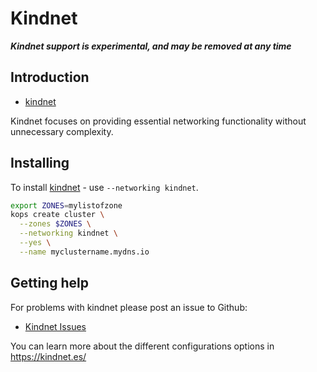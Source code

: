 # Kindnet

***Kindnet support is experimental, and may be removed at any time***

## Introduction

* [kindnet](http://kindnet.es)

Kindnet focuses on providing essential networking functionality without unnecessary complexity.

## Installing

To install [kindnet](https://github.com/kubernetes-sigs/kindnet) - use `--networking kindnet`.

```sh
export ZONES=mylistofzone
kops create cluster \
  --zones $ZONES \
  --networking kindnet \
  --yes \
  --name myclustername.mydns.io
```

## Getting help

For problems with kindnet please post an issue to Github:

- [Kindnet Issues](https://github.com/kubernetes-sigs/kindnet/issues)

You can learn more about the different configurations options in https://kindnet.es/
